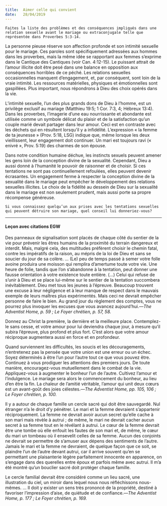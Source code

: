 ```yaml
---
title:  Aimer celle qui convient
date:   28/04/2019
---
```


`Faites la liste des problèmes et des conséquences impliqués dans une relation sexuelle avant le mariage ou extraconjugale telle que représentée dans Proverbes 5:3-14.`

La personne pieuse réserve son affection profonde et son intimité sexuelle pour le mariage. Ces paroles sont spécifiquement adressées aux hommes dans les proverbes, mais la même idée se rapportant aux femmes s’exprime dans le Cantique des Cantiques (voir Can. 4:12-15). Le puissant attrait de l’amour illicite doit être pesé dans une balance en opposition aux conséquences horribles de ce péché. Les relations sexuelles occasionnelles manquent d’engagement, et, par conséquent, sont loin de la vraie intimité. Les ressources matérielles, physiques et émotionnelles sont gaspillées. Plus important, nous répondrons à Dieu des choix opérés dans la vie.

L’intimité sexuelle, l’un des plus grands dons de Dieu à l’homme, est un privilège exclusif au mariage (Matthieu 19:5; 1 Cor. 7:3, 4; Hébreux 13:4). Dans les proverbes, l’imagerie d’une eau nourrissante et abondante est utilisée comme un symbole délicat du plaisir et de la satisfaction qu’un couple marié devait partager dans leur amour. Ceci est en contraste avec les déchets qui en résultent lorsqu’il y a infidélité. L’expression « la femme de ta jeunesse » (Prov. 5:18, LSG) indique que, même lorsque les deux vieillissent, leur engagement doit continuer. Un mari est toujours ravi (« enivré », Prov. 5:19) des charmes de son épouse.

Dans notre condition humaine déchue, les instincts sexuels peuvent amener les gens loin de la conception divine de la sexualité. Cependant, Dieu a aussi donné à l’humanité le pouvoir de raisonner et de choisir. Si ces tentations ne sont pas continuellement refoulées, elles peuvent devenir écrasantes. Un engagement ferme à respecter la conception divine de la sexualité dans le mariage peut empêcher le développement des relations sexuelles illicites. Le choix de la fidélité au dessein de Dieu sur la sexualité dans le mariage est non seulement prudent, mais aussi porte sa propre récompense généreuse.

`Si vous connaissez quelqu’un aux prises avec les tentations sexuelles qui peuvent détruire son mariage, quel conseil lui donneriez-vous?`

---

#### Leçon avec citations EGW

Des panneaux de signalisation sont placés de chaque côté du sentier de la vie pour prévenir les êtres humains de la proximité du terrain dangereux et interdit. Mais, malgré cela, des multitudes préfèrent choisir le chemin fatal, contre les impératifs de la raison, au mépris de la loi de Dieu et sans se soucier du jour de sa colère. … (Le) peu de temps passé à semer votre folle avoine produira une moisson qui remplira d’amertume toute votre vie. Une heure de folie, tandis que l’on s’abandonne à la tentation, peut donner une fausse orientation à votre existence toute entière. (...) Celui qui refuse de s’unir à Dieu et se place lui-même sur le sentier de la tentation succombera inévitablement. Dieu met tous les jeunes à l’épreuve. Beaucoup trouvent une excuse à leur négligence et à leur manque de respect dans le mauvais exemple de leurs maîtres plus expérimentés. Mais ceci ne devrait empêcher personne de faire le bien. Au grand jour du règlement des comptes, vous ne pourrez plus invoquer les excuses que vous avancez aujourd’hui.—_The Adventist Home, p. 59 ; Le Foyer chrétien, p. 57, 58._

Donnez au Christ la première, la dernière et la meilleure place. Contemplez-le sans cesse, et votre amour pour lui deviendra chaque jour, à mesure qu’il subira l’épreuve, plus profond et plus fort. C’est alors que votre amour réciproque augmentera aussi en force et en profondeur.

Quand surviennent les difficultés, les soucis et les découragements, n’entretenez pas la pensée que votre union est une erreur ou un échec. Soyez déterminés à être l’un pour l’autre tout ce que vous pouvez être. Continuez à vous prodiguer les attentions des premiers jours. De toute manière, encouragez-vous mutuellement dans le combat de la vie. Appliquez-vous à augmenter le bonheur l’un de l’autre. Cultivez l’amour et l’indulgence. Le mariage sera alors le commencement du bonheur, au lieu d’en être la fin. La chaleur de l’amitié véritable, l’amour qui unit deux cœurs est un avant-goût des joies célestes.—_The Adventist Home, pp. 105, 106 ; Le Foyer chrétien, p. 100._
	
Il y a autour de chaque famille un cercle sacré qui doit être sauvegardé. Nul étranger n’a le droit d’y pénétrer. Le mari et la femme devraient s’appartenir réciproquement. La femme ne devrait avoir aucun secret qu’elle cache à son mari mais révèle à autrui ; de même, le mari ne devrait cacher aucun secret à sa femme tout en le révélant à autrui. Le cœur de la femme devrait être une tombe où elle enfouit les fautes de son mari et, de même, le cœur du mari un tombeau où il ensevelit celles de sa femme. Aucun des conjoints ne devrait se permettre de s’amuser aux dépens des sentiments de l’autre. Jamais le mari et la femme ne devraient, de quelque façon que ce soit, se plaindre l’un de l’autre devant autrui, car il arrive souvent qu’en se permettant une plaisanterie légère parfaitement innocente en apparence, on s’engage dans des querelles entre époux et parfois même avec autrui. Il m’a été montré qu’un bouclier sacré doit protéger chaque famille.

Le cercle familial devrait être considéré comme un lieu sacré, une illustration du ciel, un miroir dans lequel nous nous réfléchissons nous-mêmes. … Il doit y exister un sens très prononcé de la propriété, destiné à favoriser l’impression d’aise, de quiétude et de confiance.—_The Adventist Home, p. 177 ; Le Foyer chrétien, p. 169._